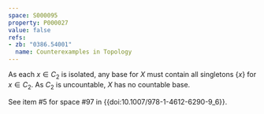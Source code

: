 ```yaml
---
space: S000095
property: P000027
value: false
refs:
- zb: "0386.54001"
  name: Counterexamples in Topology
---
```


As each $x \in C_2$ is isolated, any base for $X$ must contain all singletons $\{ x \}$ for $x \in C_2$. As $C_2$ is uncountable, $X$ has no countable base.

See item #5 for space #97 in {{doi:10.1007/978-1-4612-6290-9_6}}.
